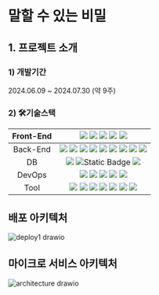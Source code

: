 # 말할 수 있는 비밀

## 1. 프로젝트 소개

### 1) 개발기간
2024.06.09 ~ 2024.07.30 (약 9주)

### 2) 🛠️기술스택
| Front-End |                                                                                                                                                                    <img src="https://img.shields.io/badge/React-61DAFB?style=flat&logo=React&logoColor=white" /> <img src="https://img.shields.io/badge/HTML5-E34F26?style=flat&logo=HTML5&logoColor=white" /> <img src="https://img.shields.io/badge/CSS3-1572B6?style=flat&logo=CSS3&logoColor=white" /> <img src="https://img.shields.io/badge/JavaScript-F7DF1E?style=flat&logo=JavaScript&logoColor=white" /> <img src="https://img.shields.io/badge/Axios-5A29E4?style=flat&logo=Axios&logoColor=white" />                                                                                                                                                                    |
|:---------:|:---------------------------------------------------------------------------------------------------------------------------------------------------------------------------------------------------------------------------------------------------------------------------------------------------------------------------------------------------------------------------------------------------------------------------------------------------------------------------------------------------------------------------------------------------------------------------------------------------------------------------------------------------------------------------------------------------------------------------------------------------------------------------------------------------------------------------------------------------------------------------------------------------------------------------------:|
| Back-End  | <img src="https://img.shields.io/badge/Java-007396?style=flat&logo=Conda-Forge&logoColor=white" /> <img src="https://img.shields.io/badge/SpringBoot-6DB33F?style=flat&logo=SpringBoot&logoColor=white" /> <img src="https://img.shields.io/badge/SpringSecurity-6DB33F?style=flat&logo=springsecurity&logoColor=white" /> <img src="https://img.shields.io/badge/SpringCloud-6DB33F?style=flat&logo=SpringCloud&logoColor=white" /> <img src="https://img.shields.io/badge/JPA-6DB33F?style=flat&logo=JPA&logoColor=white" /> <img src="https://img.shields.io/badge/JWT-EF2D5E?style=flat&logo=JWT&logoColor=white" /> <img src="https://img.shields.io/badge/Gradle-02303A?style=flat&logo=Gradle&logoColor=white" /> <img src="https://img.shields.io/badge/Lombok-D24939?style=flat&logo=Lombok&logoColor=white" /> <img src="https://img.shields.io/badge/NestJS-%23E0234E?style=flat&logo=nestjs&logoColor=white"> |
|    DB     |                                                                                                                                                                                 <img src="https://img.shields.io/badge/MySQL-4479A1?style=flat&logo=MySQL&logoColor=white" /> <img alt="Static Badge" src="https://img.shields.io/badge/mongoDB-%2347A248?style=flat&logo=mongodb&logoColor=white"> <img src="https://img.shields.io/badge/Redis-FF4438?style=flat&logo=Redis&logoColor=white" />                                                                                                                                                                                                                                                                                                                                                   |
|  DevOps   |                                                                                                                                                               <img src="https://img.shields.io/badge/linux-FCC624?style=flat&logo=linux&logoColor=black"> <img src="https://img.shields.io/badge/NaverCloud-03C75A?style=flat&logo=NaverCloud&logoColor=white" /> <img src="https://img.shields.io/badge/Jenkins-D24939?style=flat&logo=Jenkins&logoColor=white" /> <img src="https://img.shields.io/badge/NGINX-009639?style=flat&logo=NGINX&logoColor=white" /> <img src="https://img.shields.io/badge/Docker-2496ED?style=flat&logo=Docker&logoColor=white" />                                                                                                                                                  |
|   Tool    |                                                                                                              <img src="https://img.shields.io/badge/Figma-F24E1E?style=flat&logo=Figma&logoColor=white" /> <img src="https://img.shields.io/badge/Jira-0052CC?style=flat&logo=Jira&logoColor=white" /> <img src="https://img.shields.io/badge/Slack-4A154B?style=flat&logo=Slack&logoColor=white" /> <img src="https://img.shields.io/badge/GitHub-181717?style=flat&logo=GitHub&logoColor=white" /> <img src="https://img.shields.io/badge/VSCode-2496ED?style=flat&logo=VSCode&logoColor=white" /> <img src="https://img.shields.io/badge/IntelliJ IDEA-000000?style=flat&logo=IntelliJ IDEA&logoColor=white" />   <img src="https://img.shields.io/badge/Postman-FF6C37?style=flat&logo=postman&logoColor=white">                                                                                                              |


## 배포 아키텍처

![deploy1 drawio](https://github.com/user-attachments/assets/321d14aa-ff3e-49d1-9ce2-444c337c0997)

## 마이크로 서비스 아키텍처
![architecture drawio](https://github.com/user-attachments/assets/16dbf991-e836-4f8d-bb8b-7a76f8135667)
